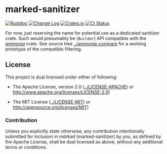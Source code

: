 # marked-sanitizer

[![Rustdoc](https://docs.rs/marked-sanitizer/badge.svg)](https://docs.rs/marked-sanitizer)
[![Change Log](https://img.shields.io/crates/v/marked-sanitizer.svg?maxAge=3600&label=change%20log&color=9cf)](https://github.com/dekellum/marked/blob/master/marked-sanitizer/CHANGELOG.md)
[![Crates.io](https://img.shields.io/crates/v/marked-sanitizer.svg?maxAge=3600)](https://crates.io/crates/marked-sanitizer)
[![CI Status](https://github.com/dekellum/marked/workflows/CI/badge.svg?branch=master)](https://github.com/dekellum/marked/actions?query=workflow%3ACI)

For now, just reserving the name for potential use as a dedicated sanitizer
crate. Such would presumably be (`Builder`) API compatible with the _[ammonia]_
crate. See source tree [../ammonia-compare] for a working prototype of the
compatible filtering.

## License

This project is dual licensed under either of following:

* The Apache License, version 2.0 ([../LICENSE-APACHE])
  or http://www.apache.org/licenses/LICENSE-2.0)

* The MIT License ([../LICENSE-MIT])
  or http://opensource.org/licenses/MIT)

### Contribution

Unless you explicitly state otherwise, any contribution intentionally submitted
for inclusion in _märkəd_ (marked-sanitizer) by you, as defined by the Apache
License, shall be dual licensed as above, without any additional terms or
conditions.

[ammonia]: https://crates.io/crates/ammonia
[../ammonia-compare]: https://github.com/dekellum/marked/tree/master/ammonia-compare
[../LICENSE-APACHE]: https://github.com/dekellum/marked/tree/master/LICENSE-APACHE
[../LICENSE-MIT]: https://github.com/dekellum/marked/tree/master/LICENSE-MIT
